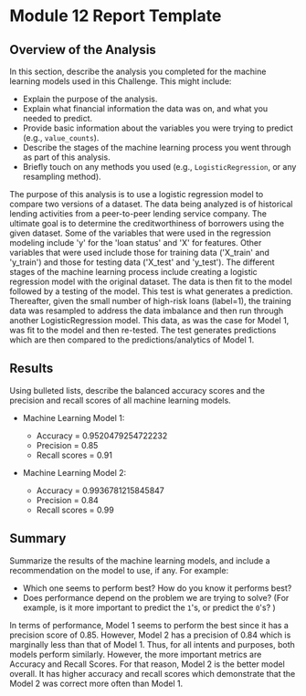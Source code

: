 # Module 12 Report Template

## Overview of the Analysis

In this section, describe the analysis you completed for the machine learning models used in this Challenge. This might include:

* Explain the purpose of the analysis.
* Explain what financial information the data was on, and what you needed to predict.
* Provide basic information about the variables you were trying to predict (e.g., `value_counts`).
* Describe the stages of the machine learning process you went through as part of this analysis.
* Briefly touch on any methods you used (e.g., `LogisticRegression`, or any resampling method).

The purpose of this analysis is to use a logistic regression model to compare two versions of a dataset. The data being analyzed is of historical lending activities from a peer-to-peer lending service company. The ultimate goal is to determine the creditworthiness of borrowers using the given dataset. Some of the variables that were used in the regression modeling include 'y' for the 'loan status' and 'X' for features. Other variables that were used include those for training data ('X_train' and 'y_train') and those for testing data ('X_test' and 'y_test'). The different stages of the machine learning process include creating a logistic regression model with the original dataset. The data is then fit to the model followed by a testing of the model. This test is what generates a prediction. Thereafter, given the small number of high-risk loans (label=1), the training data was resampled to address the data imbalance and then run through another LogisticRegression model. This data, as was the case for Model 1, was fit to the model and then re-tested. The test generates predictions which are then compared to the predictions/analytics of Model 1.

## Results

Using bulleted lists, describe the balanced accuracy scores and the precision and recall scores of all machine learning models.

* Machine Learning Model 1:
  * Accuracy = 0.9520479254722232
  * Precision = 0.85
  * Recall scores = 0.91



* Machine Learning Model 2:
  * Accuracy = 0.9936781215845847
  * Precision = 0.84
  * Recall scores = 0.99

## Summary

Summarize the results of the machine learning models, and include a recommendation on the model to use, if any. For example:
* Which one seems to perform best? How do you know it performs best?
* Does performance depend on the problem we are trying to solve? (For example, is it more important to predict the `1`'s, or predict the `0`'s? )

In terms of performance, Model 1 seems to perform the best since it has a precision score of 0.85. However, Model 2 has a precision of 0.84 which is marginally less than that of Model 1. Thus, for all intents and purposes, both models perform similarly. However, the more important metrics are Accuracy and Recall Scores. For that reason, Model 2 is the better model overall. It has higher accuracy and recall scores which demonstrate that the Model 2 was correct more often than Model 1.
